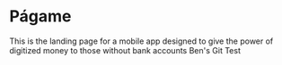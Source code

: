 # Págame

This is the landing page for a mobile app designed to give the power of digitized money to those without bank accounts
Ben's Git Test



